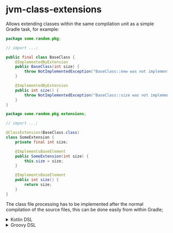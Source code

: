 # jvm-class-extensions
Allows extending classes within the same compilation unit as a simple Gradle task, for example:

```java
package some.random.pkg;

// import ...;

public final class BaseClass {
    @ImplementedByExtension
    public BaseClass(int size) {
        throw NotImplementedException("BaseClass::new was not implemented properly.");
    }

    @ImplementedByExtension
    public int size() {
        throw NotImplementedException("BaseClass::size was not implemented properly.");
    }
}
```

```java
package some.random.pkg.extensions;

// import ...;

@ClassExtension(BaseClass.class)
class SomeExtension {
    private final int size;

    @ImplementsBaseElement
    public SomeExtension(int size) {
        this.size = size;
    }

    @ImplementsBaseElement
    public int size() {
        return size;
    }
}
```

The class file processing has to be implemented after the normal compilation of the source files, this can be done easily from within Gradle;

<details><summary>Kotlin DSL</summary>

```kotlin
classExtensions {
    registerForSourceSet(sourceSets.main.get(), "some.random.pkg.extensions")
    registerForSourceSet(sourceSets.main.get(), kotlin.sourceSets.main.get().kotlin, "some.random.pkg.extensions")
    registerForSourceSet(sourceSets.main.get(), sourceSets.main.get().groovy, "some.random.pkg.extensions")
}
```
</details>

<details><summary>Groovy DSL</summary>

```groovy
classExtensions {
    registerForSourceSet sourceSets.main, "some.random.pkg.extensions"
    registerForSourceSet sourceSets.main, kotlin.sourceSets.main.kotlin, "some.random.pkg.extensions"
    registerForSourceSet sourceSets.main, sourceSets.main.groovy, "some.random.pkg.extensions"
}
```
</details>
